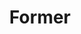 ---
layout: post
title:  "Former"
tags: "web extension"
thumb: former.jpg
desc: "Reloaded the page right before clicking submit? Former saves your sanity"
---